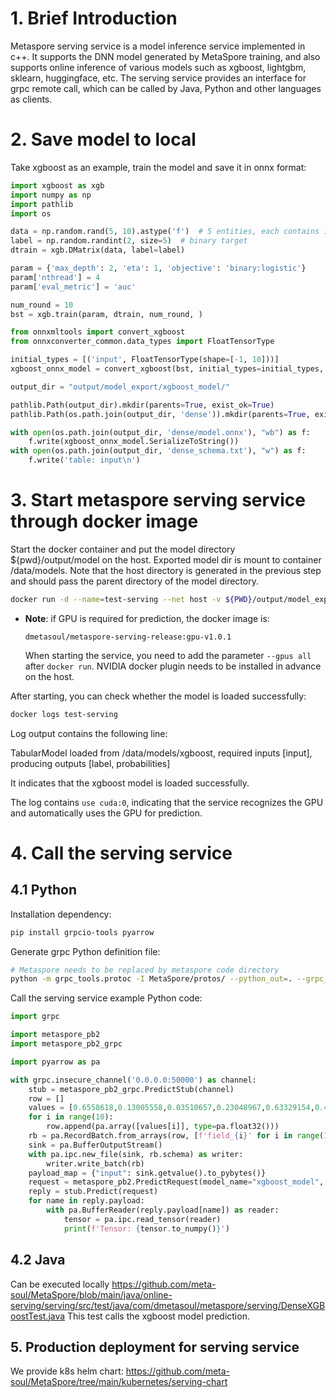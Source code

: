 # 1. Brief Introduction
Metaspore serving service is a model inference service implemented in c++. It supports the DNN model generated by MetaSpore training, and also supports online inference of various models such as xgboost, lightgbm, sklearn, huggingface, etc. The serving service provides an interface for grpc remote call, which can be called by Java, Python and other languages as clients.

# 2.  Save model to local
Take xgboost as an example, train the model and save it in onnx format:
```python
import xgboost as xgb
import numpy as np
import pathlib
import os

data = np.random.rand(5, 10).astype('f')  # 5 entities, each contains 10 features
label = np.random.randint(2, size=5)  # binary target
dtrain = xgb.DMatrix(data, label=label)

param = {'max_depth': 2, 'eta': 1, 'objective': 'binary:logistic'}
param['nthread'] = 4
param['eval_metric'] = 'auc'

num_round = 10
bst = xgb.train(param, dtrain, num_round, )

from onnxmltools import convert_xgboost
from onnxconverter_common.data_types import FloatTensorType

initial_types = [('input', FloatTensorType(shape=[-1, 10]))]
xgboost_onnx_model = convert_xgboost(bst, initial_types=initial_types, target_opset=14)

output_dir = "output/model_export/xgboost_model/"

pathlib.Path(output_dir).mkdir(parents=True, exist_ok=True)
pathlib.Path(os.path.join(output_dir, 'dense')).mkdir(parents=True, exist_ok=True)

with open(os.path.join(output_dir, 'dense/model.onnx'), "wb") as f:
    f.write(xgboost_onnx_model.SerializeToString())
with open(os.path.join(output_dir, 'dense_schema.txt'), "w") as f:
    f.write('table: input\n')
```
# 3. Start metaspore serving service through docker image
Start the docker container and put the model directory ${pwd}/output/model on the host. Exported model dir is mount to container /data/models. Note that the host directory is generated in the previous step and should pass the parent directory of the model directory.

```bash
docker run -d --name=test-serving --net host -v ${PWD}/output/model_export:/data/models dmetasoul/metaspore-serving-release:cpu-v1.0.1 /opt/metaspore-serving/bin/metaspore-serving-bin -grpc_listen_port 50000 -init_load_path /data/models
```

  * **Note**: if GPU is required for prediction, the docker image is:
    ```
    dmetasoul/metaspore-serving-release:gpu-v1.0.1
    ```
    
    When starting the service, you need to add the parameter `--gpus all` after `docker run`. NVIDIA docker plugin needs to be installed in advance on the host.

After starting, you can check whether the model is loaded successfully:
```bash
docker logs test-serving
```
Log output contains the following line:

TabularModel loaded from /data/models/xgboost, required inputs [input], producing outputs [label, probabilities]

It indicates that the xgboost model is loaded successfully.

The log contains `use cuda:0`, indicating that the service recognizes the GPU and automatically uses the GPU for prediction.

# 4. Call the serving service
## 4.1 Python
Installation dependency:
```bash
pip install grpcio-tools pyarrow
```
Generate grpc Python definition file:
```bash
# Metaspore needs to be replaced by metaspore code directory
python -m grpc_tools.protoc -I MetaSpore/protos/ --python_out=. --grpc_python_out . MetaSpore/protos/metaspore.proto
```

Call the serving service example Python code:
```python
import grpc

import metaspore_pb2
import metaspore_pb2_grpc

import pyarrow as pa

with grpc.insecure_channel('0.0.0.0:50000') as channel:
    stub = metaspore_pb2_grpc.PredictStub(channel)
    row = []
    values = [0.6558618,0.13005558,0.03510657,0.23048967,0.63329154,0.43201634,0.5795548,0.5384891,0.9612295,0.39274803]
    for i in range(10):
        row.append(pa.array([values[i]], type=pa.float32()))
    rb = pa.RecordBatch.from_arrays(row, [f'field_{i}' for i in range(10)])
    sink = pa.BufferOutputStream()
    with pa.ipc.new_file(sink, rb.schema) as writer:
        writer.write_batch(rb)
    payload_map = {"input": sink.getvalue().to_pybytes()}
    request = metaspore_pb2.PredictRequest(model_name="xgboost_model", payload=payload_map)
    reply = stub.Predict(request)
    for name in reply.payload:
        with pa.BufferReader(reply.payload[name]) as reader:
            tensor = pa.ipc.read_tensor(reader)
            print(f'Tensor: {tensor.to_numpy()}')
```
## 4.2 Java
Can be executed locally https://github.com/meta-soul/MetaSpore/blob/main/java/online-serving/serving/src/test/java/com/dmetasoul/metaspore/serving/DenseXGBoostTest.java This test calls the xgboost model prediction.

## 5.  Production deployment for serving service
We provide k8s helm chart:
https://github.com/meta-soul/MetaSpore/tree/main/kubernetes/serving-chart